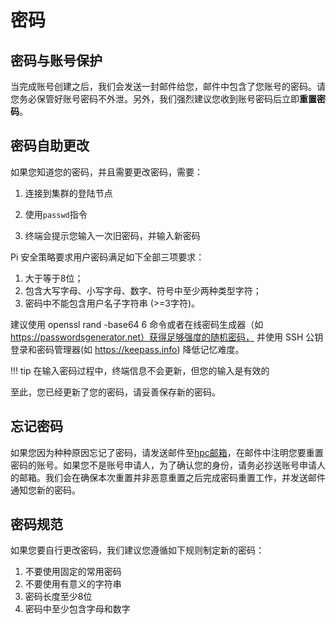 # 密码

## 密码与账号保护

当完成账号创建之后，我们会发送一封邮件给您，邮件中包含了您账号的密码。请您务必保管好账号密码不外泄。另外，我们强烈建议您收到账号密码后立即**重置密码**。

## 密码自助更改

如果您知道您的密码，并且需要更改密码，需要：

1. 连接到集群的登陆节点

2. 使用`passwd`指令

3. 终端会提示您输入一次旧密码，并输入新密码

Pi 安全策略要求用户密码满足如下全部三项要求：

1) 大于等于8位；
2) 包含大写字母、小写字母、数字、符号中至少两种类型字符；
3) 密码中不能包含用户名子字符串 (>=3字符)。

建议使用 openssl rand -base64 6 命令或者在线密码生成器（如 https://passwordsgenerator.net）获得足够强度的随机密码，
并使用 SSH 公钥登录和密码管理器(如 https://keepass.info) 降低记忆难度。

!!! tip
    在输入密码过程中，终端信息不会更新，但您的输入是有效的

至此，您已经更新了您的密码，请妥善保存新的密码。

## 忘记密码

如果您因为种种原因忘记了密码，请发送邮件至[hpc邮箱](mailto:hpc@sjtu.eud.cn)，在邮件中注明您要重置密码的账号。如果您不是账号申请人，为了确认您的身份，请务必抄送账号申请人的邮箱。我们会在确保本次重置并非恶意重置之后完成密码重置工作，并发送邮件通知您新的密码。

## 密码规范

如果您要自行更改密码，我们建议您遵循如下规则制定新的密码：

1. 不要使用固定的常用密码
2. 不要使用有意义的字符串
3. 密码长度至少8位
4. 密码中至少包含字母和数字
